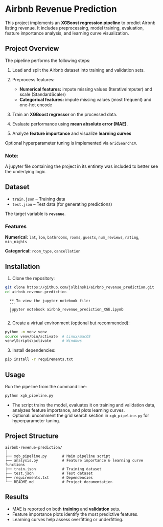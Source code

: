 # Airbnb Revenue Prediction

This project implements an **XGBoost regression pipeline** to predict Airbnb listing revenue. It includes preprocessing, model training, evaluation, feature importance analysis, and learning curve visualization.

## Project Overview

The pipeline performs the following steps:

1. Load and split the Airbnb dataset into training and validation sets.
2. Preprocess features:

   * **Numerical features:** impute missing values (IterativeImputer) and scale (StandardScaler)
   * **Categorical features:** impute missing values (most frequent) and one-hot encode
3. Train an **XGBoost regressor** on the processed data.
4. Evaluate performance using **mean absolute error (MAE)**.
5. Analyze **feature importance** and visualize **learning curves**
   
Optional hyperparameter tuning is implemented via `GridSearchCV`.

### Note: 
A jupyter file containing the project in its entirety was included to better see the underlying logic.

## Dataset

* `train.json` – Training data
* `test.json` – Test data (for generating predictions)

The target variable is **`revenue`**.

### Features

**Numerical:**
`lat`, `lon`, `bathrooms`, `rooms`, `guests`, `num_reviews`, `rating`, `min_nights`

**Categorical:**
`room_type`, `cancellation`

## Installation

1. Clone the repository:

```bash
git clone https://github.com/jolbinsk1/airbnb_revenue_prediction.git
cd airbnb-revenue-prediction
```

      ** To view the jupyter notebook file:
      ```
      jupyter notebook airbnb_revenue_prediction_XGB.ipynb
      ```

2. Create a virtual environment (optional but recommended):

```bash
python -m venv venv
source venv/bin/activate  # Linux/macOS
venv\Scripts\activate     # Windows
```

3. Install dependencies:

```bash
pip install -r requirements.txt
```

## Usage

Run the pipeline from the command line:

```bash
python xgb_pipeline.py
```

* The script trains the model, evaluates it on training and validation data, analyzes feature importance, and plots learning curves.
* Optional: uncomment the grid search section in `xgb_pipeline.py` for hyperparameter tuning.

## Project Structure

```
airbnb-revenue-prediction/
│
├── xgb_pipeline.py       # Main pipeline script
├── analysis.py           # Feature importance & learning curve functions
├── train.json            # Training dataset
├── test.json             # Test dataset
├── requirements.txt      # Dependencies
└── README.md             # Project documentation
```

## Results

* MAE is reported on both **training** and **validation** sets.
* Feature importance plots identify the most predictive features.
* Learning curves help assess overfitting or underfitting.
